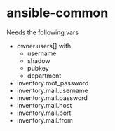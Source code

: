 # ansible-common

Needs the following vars

  - owner.users[] with
    - username
    - shadow
    - pubkey
    - department
  - inventory.root_password
  - inventory.mail.username
  - inventory.mail.password
  - inventory.mail.host
  - inventory.mail.port
  - inventory.mail.from
